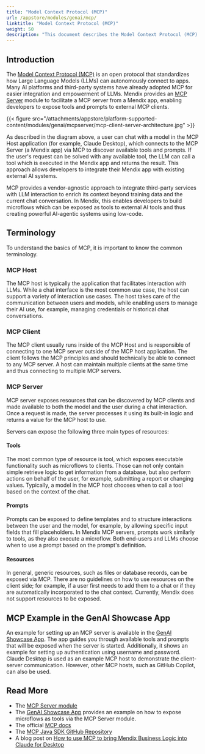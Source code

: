 ```yaml
---
title: "Model Context Protocol (MCP)"
url: /appstore/modules/genai/mcp/
linktitle: "Model Context Protocol (MCP)"
weight: 50
description: "This document describes the Model Context Protocol (MCP) and how it is used in Mendix."
---
```


## Introduction

The [Model Context Protocol (MCP)](https://modelcontextprotocol.io/introduction) is an open protocol that standardizes how Large Language Models (LLMs) can autonomously connect to apps. Many AI platforms and third-party systems have already adopted MCP for easier integration and empowerment of LLMs. Mendix provides an [MCP Server](/appstore/modules/genai/genai-for-mx/mcp-server/) module to facilitate a MCP server from a Mendix app, enabling developers to expose tools and prompts to external MCP clients.

{{< figure src="/attachments/appstore/platform-supported-content/modules/genai/mcpserver/mcp-client-server-architecture.jpg" >}}

As described in the diagram above, a user can chat with a model in the MCP Host application (for example, Claude Desktop), which connects to the MCP Server (a Mendix app) via MCP to discover available tools and prompts. If the user's request can be solved with any available tool, the LLM can call a tool which is executed in the Mendix app and returns the result. This approach allows developers to integrate their Mendix app with existing external AI systems.

MCP provides a vendor-agnostic approach to integrate third-party services with LLM interaction to enrich its context beyond training data and the current chat conversation. In Mendix, this enables developers to build microflows which can be exposed as tools to external AI tools and thus creating powerful AI-agentic systems using low-code.

## Terminology

To understand the basics of MCP, it is important to know the common terminology.

### MCP Host

The MCP host is typically the application that facilitates interaction with LLMs. While a chat interface is the most common use case, the host can support a variety of interaction use cases. The host takes care of the communication between users and models, while enabling users to manage their AI use, for example, managing credentials or historical chat conversations.

### MCP Client

The MCP client usually runs inside of the MCP Host and is responsible of connecting to one MCP server outside of the MCP host application. The client follows the MCP principles and should technically be able to connect to any MCP server. A host can maintain multiple clients at the same time and thus connecting to multiple MCP servers.

### MCP Server

MCP server exposes resources that can be discovered by MCP clients and made available to both the model and the user during a chat interaction. Once a request is made, the server processes it using its built-in logic and returns a value for the MCP host to use.

Servers can expose the following three main types of resources:

#### Tools

The most common type of resource is tool, which exposes executable functionality such as microflows to clients. Those can not only contain simple retrieve logic to get information from a database, but also perform actions on behalf of the user, for example, submitting a report or changing values. Typically, a model in the MCP host chooses when to call a tool based on the context of the chat.

#### Prompts

Prompts can be exposed to define templates and to structure interactions between the user and the model, for example, by allowing specific input fields that fill placeholders. In Mendix MCP servers, prompts work similarly to tools, as they also execute a microflow. Both end-users and LLMs choose when to use a prompt based on the prompt's definition.

#### Resources

In general, generic resources, such as files or database records, can be exposed via MCP. There are no guidelines on how to use resources on the client side; for example, if a user first needs to add them to a chat or if they are automatically incorporated to the chat context. Currently, Mendix does not support resources to be exposed.

## MCP Example in the GenAI Showcase App

An example for setting up an MCP server is available in the [GenAI Showcase App](https://marketplace.mendix.com/link/component/220475). The app guides you through available tools and prompts that will be exposed when the server is started. Additionally, it shows an example for setting up authentication using username and password. Claude Desktop is used as an example MCP host to demonstrate the client-server communication. However, other MCP hosts, such as GitHub Copilot, can also be used.

## Read More

* The [MCP Server module](/appstore/modules/genai/genai-for-mx/mcp-server/)
* The [GenAI Showcase App](https://marketplace.mendix.com/link/component/220475) provides an example on how to expose microflows as tools via the MCP Server module. 
* The official [MCP docs](https://modelcontextprotocol.io/introduction)
* The [MCP Java SDK GitHub Repository](https://github.com/modelcontextprotocol/java-sdk)
* A blog post on [How to use MCP to bring Mendix Business Logic into Claude for Desktop](https://www.mendix.com/blog/how-to-use-mcp-to-bring-mendix-business-logic-into-claude-for-desktop/)
